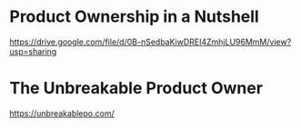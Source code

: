 # Product Ownership in a Nutshell
https://drive.google.com/file/d/0B-nSedbaKiwDREI4ZmhjLU96MmM/view?usp=sharing

# The Unbreakable Product Owner
https://unbreakablepo.com/
